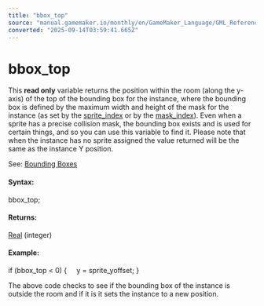 ```yaml
---
title: "bbox_top"
source: "manual.gamemaker.io/monthly/en/GameMaker_Language/GML_Reference/Asset_Management/Sprites/Sprite_Instance_Variables/bbox_top.htm"
converted: "2025-09-14T03:59:41.665Z"
---
```


# bbox\_top

This **read only** variable returns the position within the room (along the y-axis) of the top of the bounding box for the instance, where the bounding box is defined by the maximum width and height of the mask for the instance (as set by the [sprite\_index](sprite_index.md) or by the [mask\_index](mask_index.md)). Even when a sprite has a precise collision mask, the bounding box exists and is used for certain things, and so you can use this variable to find it. Please note that when the instance has no sprite assigned the value returned will be the same as the instance Y position.

See: [Bounding Boxes](../../../Movement_And_Collisions/Collisions/Collisions.htm#h)

#### Syntax:

bbox\_top;

#### Returns:

[Real](../../../../GML_Overview/Data_Types.md) (integer)

#### Example:

if (bbox\_top < 0)
{
    y = sprite\_yoffset;
}

The above code checks to see if the bounding box of the instance is outside the room and if it is it sets the instance to a new position.